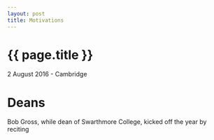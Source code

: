 ```yaml
---
layout: post
title: Motivations
---
```


{{ page.title }}
================

2 August 2016 - Cambridge

Deans
=====

Bob Gross, while dean of Swarthmore College, kicked off the year by reciting
